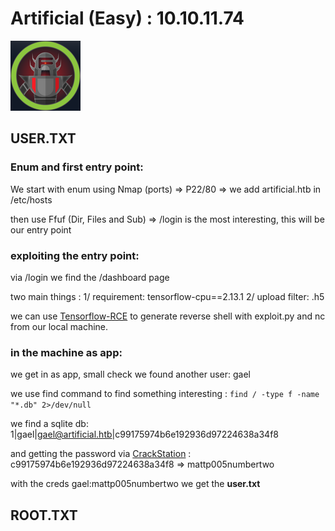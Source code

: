 # Artificial (Easy) : 10.10.11.74
![Icon](Artificial/Images/artificialicon.png)
## USER.TXT
### Enum and first entry point:
We start with enum using Nmap (ports) => P22/80 => we add artificial.htb in /etc/hosts

then use Ffuf (Dir, Files and Sub) => /login is the most interesting, this will be our entry point

### exploiting the entry point:

via /login we find the /dashboard page

two main things : 
  1/ requirement: tensorflow-cpu==2.13.1
  2/ upload filter: .h5 
  
we can use [Tensorflow-RCE](https://github.com/Splinter0/tensorflow-rce) to generate reverse shell with exploit.py and nc from our local machine.

### in the machine as app:

we get in as app, small check we found another user: gael

we use find command to find something interesting : `find / -type f -name "*.db" 2>/dev/null`

we find a sqlite db: 1|gael|gael@artificial.htb|c99175974b6e192936d97224638a34f8

and getting the password via [CrackStation](https://crackstation.net) : c99175974b6e192936d97224638a34f8 => mattp005numbertwo

with the creds gael:mattp005numbertwo we get the **user.txt**

## ROOT.TXT



